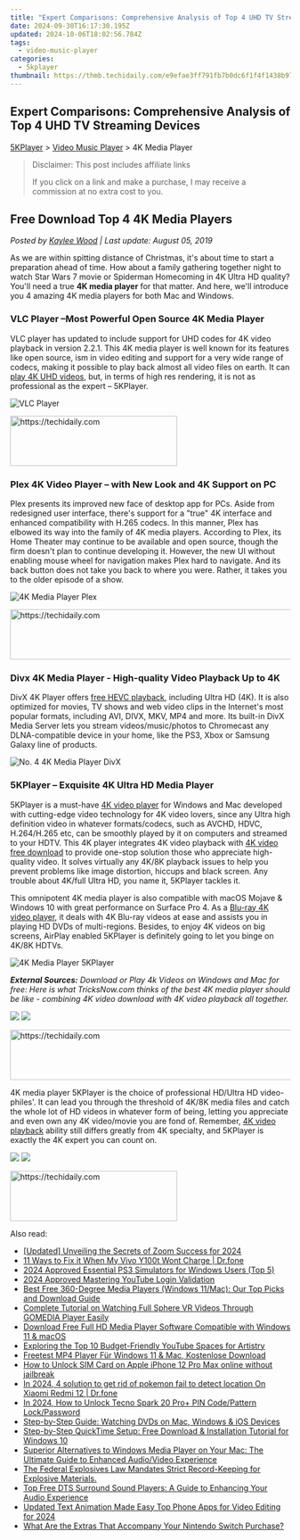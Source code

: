 ```yaml
---
title: "Expert Comparisons: Comprehensive Analysis of Top 4 UHD TV Streaming Devices"
date: 2024-09-30T16:17:30.195Z
updated: 2024-10-06T18:02:56.784Z
tags:
  - video-music-player
categories:
  - 5kplayer
thumbnail: https://thmb.techidaily.com/e9efae3ff791fb7b0dc6f1f4f1438b97e5574ba3442154b95456c4348b981cfa.jpg
---
```


## Expert Comparisons: Comprehensive Analysis of Top 4 UHD TV Streaming Devices

[5KPlayer](https://tools.techidaily.com/5kplayer/products/) \> [Video Music Player](https://tools.techidaily.com/5kplayer/video-music-player/) \> 4K Media Player

>  Disclaimer: This post includes affiliate links
>
>  If you click on a link and make a purchase, I may receive a commission at no extra cost to you.
>

## Free Download Top 4 4K Media Players

 _Posted by [Kaylee Wood](https://www.quora.com/profile/Amanda-Hu-21) | Last update: August 05, 2019_

As we are within spitting distance of Christmas, it's about time to start a preparation ahead of time. How about a family gathering together night to watch Star Wars 7 movie or Spiderman Homecoming in 4K Ultra HD quality? You'll need a true **4K media player** for that matter. And here, we'll introduce you 4 amazing 4K media players for both Mac and Windows. 

### VLC Player –Most Powerful Open Source 4K Media Player

VLC player has updated to include support for UHD codes for 4K video playback in version 2.2.1\. This 4K media player is well known for its features like open source, ism in video editing and support for a very wide range of codecs, making it possible to play back almost all video files on earth. It can [play 4K UHD videos](https://tools.techidaily.com/5kplayer/video-music-player/), but, in terms of high res rendering, it is not as professional as the expert – 5KPlayer.

![VLC Player](https://www.5kplayer.com/video-music-player/img/vlc-8k-player.jpg) 

<!-- affiliate ads begin -->
<a href="https://laganoo.pxf.io/c/5597632/1528685/16446" target="_top" id="1528685">
  <img src="//a.impactradius-go.com/display-ad/16446-1528685" border="0" alt="https://techidaily.com" width="300" height="90"/>
</a>
<img height="0" width="0" src="https://laganoo.pxf.io/i/5597632/1528685/16446" style="position:absolute;visibility:hidden;" border="0" />
<!-- affiliate ads end -->

### Plex 4K Video Player – with New Look and 4K Support on PC

Plex presents its improved new face of desktop app for PCs. Aside from redesigned user interface, there's support for a "true" 4K interface and enhanced compatibility with H.265 codecs. In this manner, Plex has elbowed its way into the family of 4K media players. According to Plex, its Home Theater may continue to be available and open source, though the firm doesn't plan to continue developing it. However, the new UI without enabling mouse wheel for navigation makes Plex hard to navigate. And its back button does not take you back to where you were. Rather, it takes you to the older episode of a show. 

![4K Media Player Plex](https://www.5kplayer.com/video-music-player/img/5kp-plex-media-player-zjy.jpg) 

<!-- affiliate ads begin -->
<a href="https://appsumo.8odi.net/c/5597632/2130890/7443" target="_top" id="2130890">
  <img src="//a.impactradius-go.com/display-ad/7443-2130890" border="0" alt="https://techidaily.com" width="728" height="90"/>
</a>
<img height="0" width="0" src="https://appsumo.8odi.net/i/5597632/2130890/7443" style="position:absolute;visibility:hidden;" border="0" />
<!-- affiliate ads end -->

### Divx 4K Media Player - High-quality Video Playback Up to 4K

DivX 4K Player offers [free HEVC playback](https://tools.techidaily.com/5kplayer/video-music-player/), including Ultra HD (4K). It is also optimized for movies, TV shows and web video clips in the Internet's most popular formats, including AVI, DIVX, MKV, MP4 and more. Its built-in DivX Media Server lets you stream videos/music/photos to Chromecast any DLNA-compatible device in your home, like the PS3, Xbox or Samsung Galaxy line of products. 

![No. 4 4K Media Player DivX](https://www.5kplayer.com/video-music-player/img/divx-windows7.jpg) 

### 5KPlayer – Exquisite 4K Ultra HD Media Player

5KPlayer is a must-have [4K video player](https://tools.techidaily.com/5kplayer/video-music-player/) for Windows and Mac developed with cutting-edge video technology for 4K video lovers, since any Ultra high definition video in whatever formats/codecs, such as AVCHD, HDVC, H.264/H.265 etc, can be smoothly played by it on computers and streamed to your HDTV. This 4K player integrates 4K video playback with [4K video free download](https://tools.techidaily.com/5kplayer/youtube-download/) to provide one-stop solution those who appreciate high-quality video. It solves virtually any 4K/8K playback issues to help you prevent problems like image distortion, hiccups and black screen. Any trouble about 4K/full Ultra HD, you name it, 5KPlayer tackles it. 

This omnipotent 4K media player is also compatible with macOS Mojave & Windows 10 with great performance on Surface Pro 4\. As a [Blu-ray 4K video player](https://tools.techidaily.com/5kplayer/video-music-player/), it deals with 4K Blu-ray videos at ease and assists you in playing HD DVDs of multi-regions. Besides, to enjoy 4K videos on big screens, AirPlay enabled 5KPlayer is definitely going to let you binge on 4K/8K HDTVs. 

![4K Media Player 5KPlayer](https://www.5kplayer.com/video-music-player/img/play-8k-movies-on-mac.jpg) 

_**External Sources:**_ 
_Download or Play 4k Videos on Windows and Mac for free: Here is what TricksNow.com thinks of the best 4K media player should be like - combining 4K video download with 4K video playback all together._

[![](https://www.5kplayer.com/video-music-player/../button/freedownwhitewin.png)](https://tools.techidaily.com/5kplayer/products/) [![](https://www.5kplayer.com/video-music-player/../button/freedownbackmac.png)](https://tools.techidaily.com/5kplayer/products/) 

<!-- affiliate ads begin -->
<a href="https://aligracehair.sjv.io/c/5597632/2006960/19272" target="_top" id="2006960">
  <img src="//a.impactradius-go.com/display-ad/19272-2006960" border="0" alt="https://techidaily.com" width="728" height="90"/>
</a>
<img height="0" width="0" src="https://aligracehair.sjv.io/i/5597632/2006960/19272" style="position:absolute;visibility:hidden;" border="0" />
<!-- affiliate ads end -->

4K media player 5KPlayer is the choice of professional HD/Ultra HD video-philes'. It can lead you through the threshold of 4K/8K media files and catch the whole lot of HD videos in whatever form of being, letting you appreciate and even own any 4K video/movie you are fond of. Remember, [4K video playback](https://tools.techidaily.com/5kplayer/video-music-player/) ability still differs greatly from 4K specialty, and 5KPlayer is exactly the 4K expert you can count on. 

[![](https://www.5kplayer.com/video-music-player/../button/freedownwhitewin.png)](https://tools.techidaily.com/5kplayer/products/) [![](https://www.5kplayer.com/video-music-player/../button/freedownbackmac.png)](https://tools.techidaily.com/5kplayer/products/)

<!-- affiliate ads begin -->
<a href="https://laganoo.pxf.io/c/5597632/1528681/16446" target="_top" id="1528681">
  <img src="//a.impactradius-go.com/display-ad/16446-1528681" border="0" alt="https://techidaily.com" width="300" height="90"/>
</a>
<img height="0" width="0" src="https://laganoo.pxf.io/i/5597632/1528681/16446" style="position:absolute;visibility:hidden;" border="0" />
<!-- affiliate ads end -->

<ins class="adsbygoogle"
     style="display:block"
     data-ad-format="autorelaxed"
     data-ad-client="ca-pub-7571918770474297"
     data-ad-slot="1223367746"></ins>

<ins class="adsbygoogle"
     style="display:block"
     data-ad-client="ca-pub-7571918770474297"
     data-ad-slot="8358498916"
     data-ad-format="auto"
     data-full-width-responsive="true"></ins>

<span class="atpl-alsoreadstyle">Also read:</span>
<div><ul>
<li><a href="https://article-helps.techidaily.com/updated-unveiling-the-secrets-of-zoom-success-for-2024/"><u>[Updated] Unveiling the Secrets of Zoom Success for 2024</u></a></li>
<li><a href="https://howto.techidaily.com/11-ways-to-fix-it-when-my-vivo-y100t-wont-charge-drfone-by-drfone-fix-android-problems-fix-android-problems/"><u>11 Ways to Fix it When My Vivo Y100t Wont Charge | Dr.fone</u></a></li>
<li><a href="https://screen-video-capture.techidaily.com/2024-approved-essential-ps3-simulators-for-windows-users-top-5/"><u>2024 Approved Essential PS3 Simulators for Windows Users (Top 5)</u></a></li>
<li><a href="https://youtube-web.techidaily.com/approved-mastering-youtube-login-validation/"><u>2024 Approved Mastering YouTube Login Validation</u></a></li>
<li><a href="https://video-creation-software.techidaily.com/best-free-360-degree-media-players-windows-11mac-our-top-picks-and-download-guide/"><u>Best Free 360-Degree Media Players (Windows 11/Mac): Our Top Picks and Download Guide</u></a></li>
<li><a href="https://video-creation-software.techidaily.com/complete-tutorial-on-watching-full-sphere-vr-videos-through-gomedia-player-easily/"><u>Complete Tutorial on Watching Full Sphere VR Videos Through GOMEDIA Player Easily</u></a></li>
<li><a href="https://video-creation-software.techidaily.com/download-free-full-hd-media-player-software-compatible-with-windows-11-and-macos/"><u>Download Free Full HD Media Player Software Compatible with Windows 11 & macOS</u></a></li>
<li><a href="https://youtube-videos.techidaily.com/exploring-the-top-10-budget-friendly-youtube-spaces-for-artistry/"><u>Exploring the Top 10 Budget-Friendly YouTube Spaces for Artistry</u></a></li>
<li><a href="https://video-creation-software.techidaily.com/freetest-mp4-player-fur-windows-11-and-mac-kostenlose-download/"><u>Freetest MP4 Player Für Windows 11 & Mac, Kostenlose Download</u></a></li>
<li><a href="https://sim-unlock.techidaily.com/how-to-unlock-sim-card-on-apple-iphone-12-pro-max-online-without-jailbreak-by-drfone-ios/"><u>How to Unlock SIM Card on Apple iPhone 12 Pro Max online without jailbreak</u></a></li>
<li><a href="https://android-pokemon-go.techidaily.com/in-2024-4-solution-to-get-rid-of-pokemon-fail-to-detect-location-on-xiaomi-redmi-12-drfone-by-drfone-virtual-android/"><u>In 2024, 4 solution to get rid of pokemon fail to detect location On Xiaomi Redmi 12 | Dr.fone</u></a></li>
<li><a href="https://unlock-android.techidaily.com/in-2024-how-to-unlock-tecno-spark-20-proplus-pin-codepattern-lockpassword-by-drfone-android/"><u>In 2024, How to Unlock Tecno Spark 20 Pro+ PIN Code/Pattern Lock/Password</u></a></li>
<li><a href="https://video-creation-software.techidaily.com/step-by-step-guide-watching-dvds-on-mac-windows-and-ios-devices/"><u>Step-by-Step Guide: Watching DVDs on Mac, Windows & iOS Devices</u></a></li>
<li><a href="https://video-creation-software.techidaily.com/step-by-step-quicktime-setup-free-download-and-installation-tutorial-for-windows-10/"><u>Step-by-Step QuickTime Setup: Free Download & Installation Tutorial for Windows 10</u></a></li>
<li><a href="https://video-creation-software.techidaily.com/superior-alternatives-to-windows-media-player-on-your-mac-the-ultimate-guide-to-enhanced-audiovideo-experience/"><u>Superior Alternatives to Windows Media Player on Your Mac: The Ultimate Guide to Enhanced Audio/Video Experience</u></a></li>
<li><a href="https://video-creation-software.techidaily.com/the-federal-explosives-law-mandates-strict-record-keeping-for-explosive-materials/"><u>The Federal Explosives Law Mandates Strict Record-Keeping for Explosive Materials.</u></a></li>
<li><a href="https://video-creation-software.techidaily.com/top-free-dts-surround-sound-players-a-guide-to-enhancing-your-audio-experience/"><u>Top Free DTS Surround Sound Players: A Guide to Enhancing Your Audio Experience</u></a></li>
<li><a href="https://smart-video-editing.techidaily.com/updated-text-animation-made-easy-top-phone-apps-for-video-editing-for-2024/"><u>Updated Text Animation Made Easy Top Phone Apps for Video Editing for 2024</u></a></li>
<li><a href="https://tech-recovery.techidaily.com/what-are-the-extras-that-accompany-your-nintendo-switch-purchase/"><u>What Are the Extras That Accompany Your Nintendo Switch Purchase?</u></a></li>
</ul></div>

